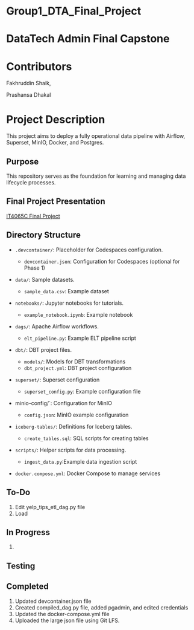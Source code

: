 # Group1_DTA_Final_Project

# DataTech Admin Final Capstone

# Contributors

Fakhruddin Shaik,

Prashansa Dhakal


# Project Description

This project aims to deploy a fully operational data pipeline with Airflow, Superset, MinIO, Docker, and Postgres.


## Purpose

This repository serves as the foundation for learning and managing data lifecycle processes.


## Final Project Presentation
[IT4065C Final Project](https://www.canva.com/design/DAGlgKtYNKM/JsJlHjY1AlXKBGInLaCMFQ/view?utm_content=DAGlgKtYNKM&utm_campaign=designshare&utm_medium=embeds&utm_source=link)


## Directory Structure

- `.devcontainer/`: Placeholder for Codespaces configuration.
  - `devcontainer.json`: Configuration for Codespaces (optional for Phase 1)

- `data/`: Sample datasets.
  - `sample_data.csv`: Example dataset 

- `notebooks/`: Jupyter notebooks for tutorials.
  - `example_notebook.ipynb`: Example notebook 

- `dags/`: Apache Airflow workflows.
  - `elt_pipeline.py`: Example ELT pipeline script 

- `dbt/`: DBT project files.
  - `models/`: Models for DBT transformations
  - `dbt_project.yml`: DBT project configuration

- `superset/`: Superset configuration
  - `superset_config.py`: Example configuration file

- minio-config/`: Configuration for MinIO
  - `config.json`: MinIO example configuration

- `iceberg-tables/`: Definitions for Iceberg tables.
  - `create_tables.sql`: SQL scripts for creating tables

- `scripts/`: Helper scripts for data processing.
  - `ingest_data.py`:Example data ingestion script

- `docker.compose.yml`: Docker Compose to manage services 

## To-Do
1. Edit yelp_tips_etl_dag.py file
2. Load 

## In Progress
1.

## Testing

## Completed
1. Updated devcontainer.json file
2. Created compiled_dag.py file, added pgadmin, and edited credentials
3. Updated the docker-compose.yml file
4. Uploaded the large json file using Git LFS.